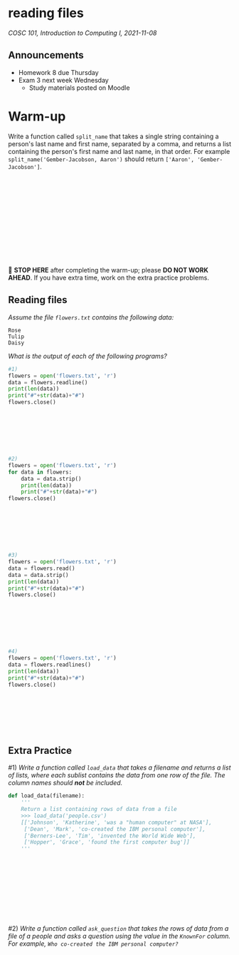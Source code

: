 # reading files
_COSC 101, Introduction to Computing I, 2021-11-08_

## Announcements
* Homework 8 due Thursday
* Exam 3 next week Wednesday
    * Study materials posted on Moodle

# Warm-up
Write a function called `split_name` that takes a single string containing a person's last name and first name, separated by a comma, and returns a list containing the person's first name and last name, in that order. For example `split_name('Gember-Jacobson, Aaron')` should return `['Aaron', 'Gember-Jacobson']`.


```python







    
    
    
    
    
    
```

🛑 **STOP HERE** after completing the warm-up; please **DO NOT WORK AHEAD**. If you have extra time, work on the extra practice problems.

## Reading files

_Assume the file `flowers.txt` contains the following data:_
```
Rose
Tulip
Daisy
```

*What is the output of each of the following programs?*


```python
#1)
flowers = open('flowers.txt', 'r')
data = flowers.readline()
print(len(data))
print("#"+str(data)+"#")
flowers.close()
```

```







```


```python
#2)
flowers = open('flowers.txt', 'r')
for data in flowers:
    data = data.strip()
    print(len(data))
    print("#"+str(data)+"#")
flowers.close()
```

```







```


```python
#3)
flowers = open('flowers.txt', 'r')
data = flowers.read()
data = data.strip()
print(len(data))
print("#"+str(data)+"#")
flowers.close()
```

```







```


```python
#4)
flowers = open('flowers.txt', 'r')
data = flowers.readlines()
print(len(data))
print("#"+str(data)+"#")
flowers.close()
```

```







```

<div style="page-break-after:always;"></div>

## Extra Practice

\#1) *Write a function called `load_data` that takes a filename and returns a list of lists, where each sublist contains the data from one row of the file. The column names should **not** be included.*


```python
def load_data(filename):
    '''
    Return a list containing rows of data from a file
    >>> load_data('people.csv')
    [['Johnson', 'Katherine', 'was a "human computer" at NASA'], 
     ['Dean', 'Mark', 'co-created the IBM personal computer'], 
     ['Berners-Lee', 'Tim', 'invented the World Wide Web'], 
     ['Hopper', 'Grace', 'found the first computer bug']]
    '''

    
    
    
    
    
    
    
    
    
```

\#2) *Write a function called `ask_question` that takes the rows of data from a file of a people and asks a question using the value in the `KnownFor` column. For example, `Who co-created the IBM personal computer?`*
